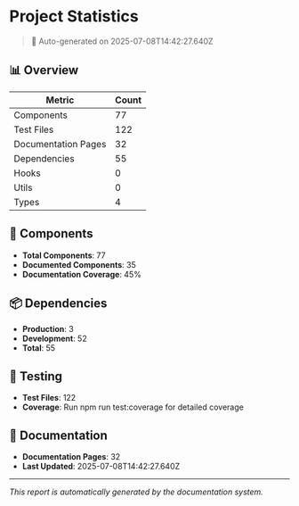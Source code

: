 # Project Statistics

> 🤖 Auto-generated on 2025-07-08T14:42:27.640Z

## 📊 Overview

| Metric | Count |
|--------|-------|
| Components | 77 |
| Test Files | 122 |
| Documentation Pages | 32 |
| Dependencies | 55 |
| Hooks | 0 |
| Utils | 0 |
| Types | 4 |

## 🧩 Components

- **Total Components**: 77
- **Documented Components**: 35
- **Documentation Coverage**: 45%

## 📦 Dependencies

- **Production**: 3
- **Development**: 52
- **Total**: 55

## 🧪 Testing

- **Test Files**: 122
- **Coverage**: Run npm run test:coverage for detailed coverage

## 📝 Documentation

- **Documentation Pages**: 32
- **Last Updated**: 2025-07-08T14:42:27.640Z

---

*This report is automatically generated by the documentation system.*
